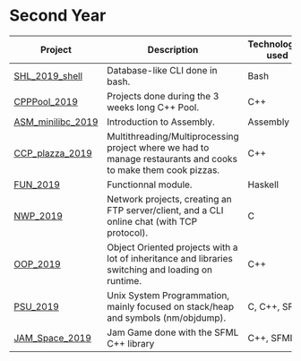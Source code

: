 # Second Year

| Project | Description | Technologies used |
|---------|-------------|-------------------|
| [SHL_2019_shell] | Database-like CLI done in bash. | Bash |
| [CPPPool_2019] | Projects done during the 3 weeks long C++ Pool. | C++ |
| [ASM_minilibc_2019] | Introduction to Assembly. | Assembly |
| [CCP_plazza_2019] | Multithreading/Multiprocessing project where we had to manage restaurants and cooks to make them cook pizzas. | C++ |
| [FUN_2019] | Functionnal module. | Haskell |
| [NWP_2019] | Network projects, creating an FTP server/client, and a CLI online chat (with TCP protocol). | C |
| [OOP_2019] | Object Oriented projects with a lot of inheritance and libraries switching and loading on runtime. | C++ |
| [PSU_2019] | Unix System Programmation, mainly focused on stack/heap and symbols (nm/objdump). | C, C++, SFML |
| [JAM_Space_2019] | Jam Game done with the SFML C++ library | C++, SFML |

[SHL_2019_shell]: https://github.com/kevinpruvost/kevinpruvost_epitech/tree/master/SecondYear/SHL_2019_shell
[CPPPool_2019]: https://github.com/kevinpruvost/kevinpruvost_epitech/tree/master/SecondYear/CPPPool_2019 
[ASM_minilibc_2019]: https://github.com/kevinpruvost/kevinpruvost_epitech/tree/master/SecondYear/ASM_minilibc_2019
[CCP_plazza_2019]: https://github.com/kevinpruvost/kevinpruvost_epitech/tree/master/SecondYear/CCP_plazza_2019
[FUN_2019]: https://github.com/kevinpruvost/kevinpruvost_epitech/tree/master/SecondYear/FUN_2019
[NWP_2019]: https://github.com/kevinpruvost/kevinpruvost_epitech/tree/master/SecondYear/NWP_2019
[OOP_2019]: https://github.com/kevinpruvost/kevinpruvost_epitech/tree/master/SecondYear/OOP_2019
[PSU_2019]: https://github.com/kevinpruvost/kevinpruvost_epitech/tree/master/SecondYear/PSU_2019
[JAM_Space_2019]: https://github.com/kevinpruvost/kevinpruvost_epitech/tree/master/JAM_space_2019
